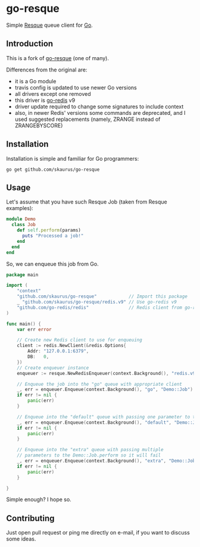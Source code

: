 # go-resque

Simple [Resque](https://github.com/resque/resque) queue client for [Go](http://golang.org).

## Introduction

This is a fork of [go-resque](https://github.com/kavu/go-resque) (one of many).

Differences from the original are:
- it is a Go module
- travis config is updated to use newer Go versions
- all drivers except one removed
- this driver is [go-redis](https://github.com/go-redis/redis) v9
- driver update required to change some signatures to include context
- also, in newer Redis' versions some commands are deprecated, and I used suggested replacements (namely, ZRANGE instead of ZRANGEBYSCORE)

## Installation

Installation is simple and familiar for Go programmers:

```
go get github.com/skaurus/go-resque
```

## Usage

Let's assume that you have such Resque Job (taken from Resque examples):

```ruby
module Demo
  class Job
    def self.perform(params)
      puts "Processed a job!"
    end
  end
end
```

So, we can enqueue this job from Go.

```go
package main

import (
	"context"
	"github.com/skaurus/go-resque"            // Import this package
	_ "github.com/skaurus/go-resque/redis.v9" // Use go-redis v9
	"github.com/go-redis/redis"               // Redis client from go-redis package
)

func main() {
	var err error

	// Create new Redis client to use for enqueuing
	client := redis.NewClient(&redis.Options{
		Addr: "127.0.0.1:6379",
		DB:   0,
	})
	// Create enqueuer instance
	enqueuer := resque.NewRedisEnqueuer(context.Background(), "redis.v9", client, "resque:")

	// Enqueue the job into the "go" queue with appropriate client
	_, err = enqueuer.Enqueue(context.Background(), "go", "Demo::Job")
	if err != nil {
		panic(err)
	}

	// Enqueue into the "default" queue with passing one parameter to the Demo::Job.perform
	_, err = enqueuer.Enqueue(context.Background(), "default", "Demo::Job", 1)
	if err != nil {
		panic(err)
	}

	// Enqueue into the "extra" queue with passing multiple
	// parameters to the Demo::Job.perform so it will fail
	_, err = enqueuer.Enqueue(context.Background(), "extra", "Demo::Job", 1, 2, "woot")
	if err != nil {
		panic(err)
	}

}
```

Simple enough? I hope so.

## Contributing

Just open pull request or ping me directly on e-mail, if you want to discuss some ideas.
